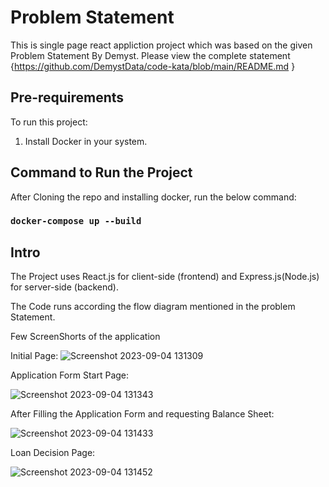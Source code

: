 # Problem Statement

This is single page react appliction project which was based on the given Problem Statement By Demyst. Please view the complete statement {https://github.com/DemystData/code-kata/blob/main/README.md }

## Pre-requirements

To run this project:
1. Install Docker in your system.

## Command to Run the Project
After Cloning the repo and installing docker, run the below command:

### `docker-compose up --build`

## Intro

The Project uses React.js for client-side (frontend) and Express.js(Node.js) for server-side (backend).

The Code runs according the flow diagram mentioned in the problem Statement.

Few ScreenShorts of the application

Initial Page:
![Screenshot 2023-09-04 131309](https://github.com/sanathkumar5671/LoanApplicationSystem/assets/67502681/9932d17f-9073-4d71-8cd8-45c5de8f1f4f)

Application Form Start Page:


![Screenshot 2023-09-04 131343](https://github.com/sanathkumar5671/LoanApplicationSystem/assets/67502681/d0f5c26b-a964-47c6-a0f7-a982266ad160)

After Filling the Application Form and requesting Balance Sheet:


![Screenshot 2023-09-04 131433](https://github.com/sanathkumar5671/LoanApplicationSystem/assets/67502681/608b5d97-d0db-4ae2-96e2-a834a6b762d4)

Loan Decision Page:

![Screenshot 2023-09-04 131452](https://github.com/sanathkumar5671/LoanApplicationSystem/assets/67502681/7fb6edd8-5ed4-4f5a-8b25-6bfdef88a3cc)



